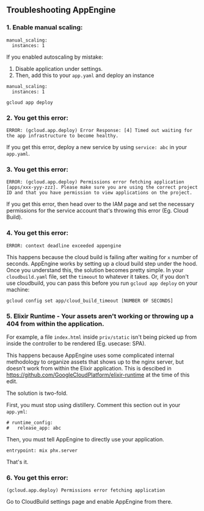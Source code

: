 ## Troubleshooting AppEngine

### 1. Enable manual scaling:
```
manual_scaling:
  instances: 1
```
If you enabled autoscaling by mistake:
1. Disable application under settings.
2. Then, add this to your `app.yaml` and deploy an instance
```
manual_scaling:
  instances: 1
```
```
gcloud app deploy
```

### 2. You get this error:
```
ERROR: (gcloud.app.deploy) Error Response: [4] Timed out waiting for the app infrastructure to become healthy.
```
If you get this error, deploy a new service by using `service: abc` in your `app.yaml`.


### 3. You get this error:
```
ERROR: (gcloud.app.deploy) Permissions error fetching application [apps/xxx-yyy-zzz]. Please make sure you are using the correct project ID and that you have permission to view applications on the project.
```
If you get this error, then head over to the IAM page and set the necessary permissions for the service account that's throwing this error (Eg. Cloud Build).

### 4. You get this error:
```
ERROR: context deadline exceeded appengine
```
This happens because the cloud build is failing after waiting for `x` number of seconds. AppEngine works by setting up a cloud build step under the hood. Once you understand this, the solution becomes pretty simple. In your `cloudbuild.yaml` file, set the `timeout` to whatever it takes. Or, if you don't use cloudbuild, you can pass this before you run `gcloud app deploy` on your machine:

`gcloud config set app/cloud_build_timeout [NUMBER OF SECONDS]`

### 5. Elixir Runtime - Your assets aren't working or throwing up a 404 from within the application.

For example, a file `index.html` inside `priv/static` isn't being picked up from inside the controller to be rendered (Eg. usecase: SPA). 

This happens because AppEngine uses some complicated internal methodology to organize assets that shows up to the nginx server, but doesn't work from within the Elixir application. This is descibed in https://github.com/GoogleCloudPlatform/elixir-runtime at the time of this edit.

The solution is two-fold.

First, you must stop using distillery. Comment this section out in your `app.yml`:
```
# runtime_config:
#   release_app: abc
```
Then, you must tell AppEngine to directly use your application.
```
entrypoint: mix phx.server
```
That's it.

### 6. You get this error:
```
(gcloud.app.deploy) Permissions error fetching application
```
Go to CloudBuild settings page and enable AppEngine from there.


